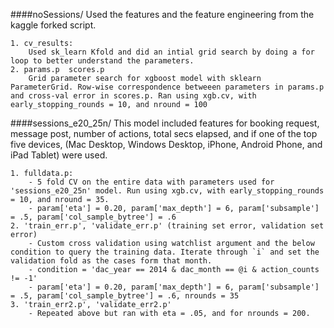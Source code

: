 ####noSessions/
Used the features and the feature engineering from the kaggle forked script.

	1. cv_results:
		Used sk_learn Kfold and did an intial grid search by doing a for loop to better understand the parameters.
	2. params.p  scores.p
		Grid parameter search for xgboost model with sklearn ParameterGrid. Row-wise correspondence betweeen parameters in params.p and cross-val error in scores.p. Ran using xgb.cv, with early_stopping_rounds = 10, and nround = 100

 
####sessions_e20_25n/
This model included features for booking request, message post, number of actions, total secs elapsed, and if one of the top five devices, (Mac Desktop, Windows Desktop, iPhone, Android Phone, and iPad Tablet) were used.

	1. fulldata.p:
		- 5 fold CV on the entire data with parameters used for 'sessions_e20_25n' model. Run using xgb.cv, with early_stopping_rounds = 10, and nround = 35.  
		- param['eta'] = 0.20, param['max_depth'] = 6, param['subsample'] = .5, param['col_sample_bytree'] = .6
	2. 'train_err.p', 'validate_err.p' (training set error, validation set error)  
		- Custom cross validation using watchlist argument and the below condition to query the training data. Iterate through `i` and set the validation fold as the cases form that month.   
		- condition = 'dac_year == 2014 & dac_month == @i & action_counts != -1'  
		- param['eta'] = 0.20, param['max_depth'] = 6, param['subsample'] = .5, param['col_sample_bytree'] = .6, nrounds = 35  
	3. 'train_err2.p', 'validate_err2.p'
		- Repeated above but ran with eta = .05, and for nrounds = 200.

